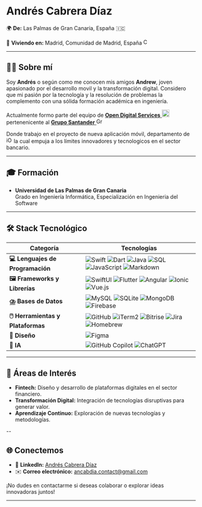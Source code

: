 # Andrés Cabrera Díaz  
🌍 **De:** Las Palmas de Gran Canaria, España 🇮🇨

📍 **Viviendo en:** Madrid, Comunidad de Madrid, España <img src="https://github.com/user-attachments/assets/4451a63d-ac4d-4db4-9522-c2426fcad2ae" alt="Comunidad de Madrid" width="16" height="16">

---

## 👨‍💻 Sobre mí  
Soy **Andrés** o según como me conocen mis amigos **Andrew**, joven apasionado por el desarrollo movil y la transformación digital. Considero que mi pasión por la tecnología y la resolución de problemas la complemento con una sólida formación académica en ingeniería.

Actualmente formo parte del equipo de <a href="https://www.opendigitalservices.com/"> **Open Digital Services** <img src="https://github.com/user-attachments/assets/16184274-e654-44ef-8a5f-20ead6908e2e" alt="ODS" style="height:20px;"></a> pertenenicente al 
<a href="https://www.opendigitalservices.com/">**Grupo Santander** <img src="https://github.com/user-attachments/assets/b32a1437-a2d9-4816-b3ed-94e6d3a4882f" alt="Grupo Santander" style="width:16px;height:16px;"></a>

Donde trabajo en el proyecto de nueva aplicación móvil, departamento de <img src="https://github.com/user-attachments/assets/f5d89a2e-41f6-4e19-beff-70a4f9617d69" alt="iOS" width="16" height="16"> la cual empuja a los límites innovadores y tecnologicos en el sector bancario.

---

## 🎓 Formación  
- **Universidad de Las Palmas de Gran Canaria**  
  Grado en Ingeniería Informática, Especialización en Ingenieria del Software

---
## 🛠️ Stack Tecnológico  

| **Categoría**              | **Tecnologías**                                                                                  |
|----------------------------|--------------------------------------------------------------------------------------------------|
| **💻 Lenguajes de Programación** | ![Swift](https://img.shields.io/badge/-Swift-orange?logo=swift&logoColor=white) ![Dart](https://img.shields.io/badge/Dart-%230175C2.svg?logo=dart&logoColor=white) ![Java](https://img.shields.io/badge/-Java-red?logo=java&logoColor=white) ![SQL](https://img.shields.io/badge/-SQL-blue?logo=postgresql&logoColor=white) ![JavaScript](https://img.shields.io/badge/JavaScript-F7DF1E?logo=javascript&logoColor=000) ![Markdown](https://img.shields.io/badge/-Markdown-black?logo=markdown&logoColor=white) |
| **🖼️ Frameworks y Librerías**   | ![SwiftUI](https://img.shields.io/badge/-SwiftUI-orange?logo=swift&logoColor=white) ![Flutter](https://img.shields.io/badge/Flutter-02569B?logo=flutter&logoColor=fff) ![Angular](https://img.shields.io/badge/-Angular-red?logo=angular&logoColor=white) ![Ionic](https://img.shields.io/badge/-Ionic-blue?logo=ionic&logoColor=white) ![Vue.js](https://img.shields.io/badge/Vue.js-4FC08D?logo=vuedotjs&logoColor=fff) |
| **⛈️ Bases de Datos**     | ![MySQL](https://img.shields.io/badge/-MySQL-blue?logo=mysql&logoColor=white) ![SQLite](https://img.shields.io/badge/SQLite-%2307405e.svg?logo=sqlite&logoColor=white) ![MongoDB](https://img.shields.io/badge/-MongoDB-green?logo=mongodb&logoColor=white) ![Firebase](https://img.shields.io/badge/Firebase-039BE5?logo=Firebase&logoColor=white) |
| **🖱️ Herramientas y Plataformas**    | ![GitHub](https://img.shields.io/badge/-GitHub-black?logo=github&logoColor=white) ![iTerm2](https://img.shields.io/badge/iTerm2-000000?logo=iterm2&logoColor=fff) ![Bitrise](https://img.shields.io/badge/Bitrise-purple?logo=bitrise&logoColor=white) ![Jira](https://img.shields.io/badge/Jira-0052CC?logo=jira&logoColor=fff) ![Homebrew](https://img.shields.io/badge/Homebrew-FBB040?logo=homebrew&logoColor=fff) |
| **🎨 Diseño**         | ![Figma](https://img.shields.io/badge/-Figma-red?logo=figma&logoColor=white) |
| **🤖 IA**     | ![GitHub Copilot](https://img.shields.io/badge/GitHub%20Copilot-000?logo=githubcopilot&logoColor=fff) ![ChatGPT](https://img.shields.io/badge/ChatGPT-74aa9c?logo=openai&logoColor=white) |

---

## 🚀 Áreas de Interés
- **Fintech:** Diseño y desarrollo de plataformas digitales en el sector financiero.  
- **Transformación Digital:** Integración de tecnologías disruptivas para generar valor.  
- **Aprendizaje Continuo:** Exploración de nuevas tecnologías y metodologías.

--

## 🌐 Conectemos  
- 💼 **LinkedIn:** [Andrés Cabrera Díaz](https://www.linkedin.com/in/ancabdia/)
- ✉️ **Correo electrónico:** <a href="mailto:ancabdia.contact@gmail.com">ancabdia.contact@gmail.com</a>

¡No dudes en contactarme si deseas colaborar o explorar ideas innovadoras juntos!

---
